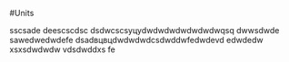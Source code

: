 #Units

sscsade
deescscdsc
dsdwcscsуцуdwdwdwdwdwdwdwqsq
dwwsdwde
sawedwedwdefe
dsadвцвцdwdwdwdcsdwddwfedwdevd
edwdedw
xsxsdwdwdw
vdsdwddxs
fe
